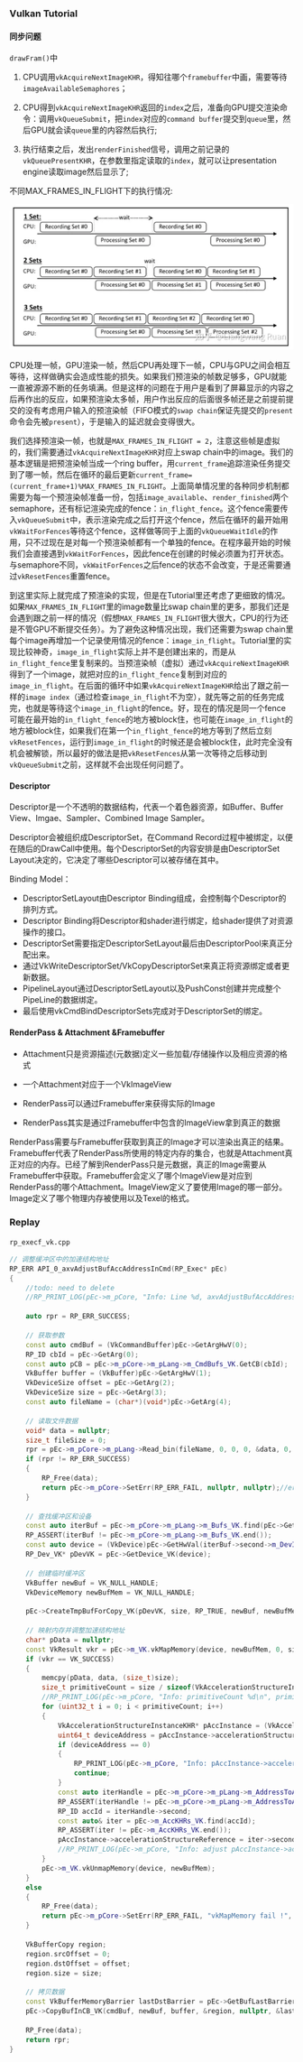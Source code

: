### Vulkan Tutorial

#### 同步问题

`drawFram()`中

1. CPU调用`vkAcquireNextImageKHR`，得知往哪个`framebuffer`中画，需要等待`imageAvailableSemaphores`；

2. CPU得到`vkAcquireNextImageKHR`返回的`index`之后，准备向GPU提交渲染命令：调用`vkQueueSubmit`，把`index`对应的`command buffer`提交到`queue`里，然后GPU就会读`queue`里的内容然后执行;

3. 执行结束之后，发出`renderFinished`信号，调用之前记录的`vkQueuePresentKHR`，在参数里指定读取的`index`，就可以让presentation engine读取image然后显示了;

不同MAX_FRAMES_IN_FLIGHT下的执行情况:

![](.\assets\Snipaste_2024-09-06_11-31-55.png)

CPU处理一帧，GPU渲染一帧，然后CPU再处理下一帧，CPU与GPU之间会相互等待，这样做确实会造成性能的损失。如果我们预渲染的帧数足够多，GPU就能一直被源源不断的任务填满。但是这样的问题在于用户是看到了屏幕显示的内容之后再作出的反应，如果预渲染太多帧，用户作出反应的后面很多帧还是之前提前提交的没有考虑用户输入的预渲染帧（FIFO模式的`swap chain`保证先提交的`present`命令会先被`present`），于是输入的延迟就会变得很大。

我们选择预渲染一帧，也就是`MAX_FRAMES_IN_FLIGHT = 2`，注意这些帧是虚拟的，我们需要通过`vkAcquireNextImageKHR`对应上swap chain中的image。我们的基本逻辑是把预渲染帧当成一个ring buffer，用`current_frame`追踪渲染任务提交到了哪一帧，然后在循环的最后更新`current_frame=(current_frame+1)%MAX_FRAMES_IN_FLIGHT`。上面简单情况里的各种同步机制都需要为每一个预渲染帧准备一份，包括`image_available`、`render_finished`两个semaphore，还有标记渲染完成的fence：`in_flight_fence`。这个fence需要传入`vkQueueSubmit`中，表示渲染完成之后打开这个fence，然后在循环的最开始用`vkWaitForFences`等待这个fence，这样做等同于上面的`vkQueueWaitIdle`的作用，只不过现在是对每一个预渲染帧都有一个单独的fence。在程序最开始的时候我们会直接遇到`vkWaitForFences`，因此fence在创建的时候必须置为打开状态。与semaphore不同，`vkWaitForFences`之后fence的状态不会改变，于是还需要通过`vkResetFences`重置fence。

到这里实际上就完成了预渲染的实现，但是在Tutorial里还考虑了更细致的情况。如果`MAX_FRAMES_IN_FLIGHT`里的image数量比swap chain里的更多，那我们还是会遇到跟之前一样的情况（假想`MAX_FRAMES_IN_FLIGHT`很大很大，CPU的行为还是不管GPU不断提交任务）。为了避免这种情况出现，我们还需要为swap chain里每个image再增加一个记录使用情况的fence：`image_in_flight`。Tutorial里的实现比较神奇，`image_in_flight`实际上并不是创建出来的，而是从`in_flight_fence`里复制来的。当预渲染帧（虚拟）通过`vkAcquireNextImageKHR`得到了一个image，就把对应的`in_flight_fence`复制到对应的`image_in_flight`。在后面的循环中如果`vkAcquireNextImageKHR`给出了跟之前一样的`image index`（通过检查`image_in_flight`不为空），就先等之前的任务完成完，也就是等待这个`image_in_flight`的fence。好，现在的情况是同一个fence可能在最开始的`in_flight_fence`的地方被block住，也可能在`image_in_flight`的地方被block住，如果我们在第一个`in_flight_fence`的地方等到了然后立刻`vkResetFences`，运行到`image_in_flight`的时候还是会被block住，此时完全没有机会被解锁，所以最好的做法是把`vkResetFences`从第一次等待之后移动到`vkQueueSubmit`之前，这样就不会出现任何问题了。

#### Descriptor

Descriptor是一个不透明的数据结构，代表一个着色器资源，如Buffer、Buffer View、Imgae、Sampler、Combined Image Sampler。

Descriptor会被组织成DescriptorSet，在Command Record过程中被绑定，以便在随后的DrawCall中使用。每个DescriptorSet的内容安排是由DescriptorSet Layout决定的，它决定了哪些Descriptor可以被存储在其中。

Binding Model：

- DescriptorSetLayout由Descriptor Binding组成，会控制每个Descriptor的排列方式。
- Descriptor Binding将Descriptor和shader进行绑定，给shader提供了对资源操作的接口。
- DescriptorSet需要指定DescriptorSetLayout最后由DescriptorPool来真正分配出来。
- 通过VkWriteDescriptorSet/VkCopyDescriptorSet来真正将资源绑定或者更新数据。
- PipelineLayout通过DescriptorSetLayout以及PushConst创建并完成整个PipeLine的数据绑定。
- 最后使用vkCmdBindDescriptorSets完成对于DescriptorSet的绑定。

#### RenderPass & Attachment &Framebuffer

- Attachment只是资源描述(元数据)定义一些加载/存储操作以及相应资源的格式

- 一个Attachment对应于一个VkImageView

- RenderPass可以通过Framebuffer来获得实际的Image

- RenderPass其实是通过Framebuffer中包含的ImageView拿到真正的数据

RenderPass需要与Framebuffer获取到真正的Image才可以渲染出真正的结果。Framebuffer代表了RenderPass所使用的特定内存的集合，也就是Attachment真正对应的内存。已经了解到RenderPass只是元数据，真正的Image需要从Framebuffer中获取。Framebuffer会定义了哪个ImageView是对应到RenderPass的哪个Attachment。ImageView定义了要使用Image的哪一部分。Image定义了哪个物理内存被使用以及Texel的格式。

### Replay

`rp_execf_vk.cpp`

```cpp
// 调整缓冲区中的加速结构地址
RP_ERR API_0_axvAdjustBufAccAddressInCmd(RP_Exec* pEc)
{
    //todo: need to delete
    //RP_PRINT_LOG(pEc->m_pCore, "Info: Line %d, axvAdjustBufAccAddressInCmd\n", pEc->m_pCore->m_pLang->GetLineIdx());

    auto rpr = RP_ERR_SUCCESS;

    // 获取参数
    const auto cmdBuf = (VkCommandBuffer)pEc->GetArgHwV(0);
    RP_ID cbId = pEc->GetArg(0);
    const auto pCB = pEc->m_pCore->m_pLang->m_CmdBufs_VK.GetCB(cbId);
    VkBuffer buffer = (VkBuffer)pEc->GetArgHwV(1);
    VkDeviceSize offset = pEc->GetArg(2);
    VkDeviceSize size = pEc->GetArg(3);
    const auto fileName = (char*)(void*)pEc->GetArg(4);

    // 读取文件数据
    void* data = nullptr;
    size_t fileSize = 0;
    rpr = pEc->m_pCore->m_pLang->Read_bin(fileName, 0, 0, 0, &data, 0, 0, &fileSize);
    if (rpr != RP_ERR_SUCCESS)
    {
        RP_Free(data);
        return pEc->m_pCore->SetErr(RP_ERR_FAIL, nullptr, nullptr);//err code must be RP_ERR_FAIL, but keep errMsg & errLoc from Read_bin;
    }

    // 查找缓冲区和设备
    const auto iterBuf = pEc->m_pCore->m_pLang->m_Bufs_VK.find(pEc->GetArg(1));
    RP_ASSERT(iterBuf != pEc->m_pCore->m_pLang->m_Bufs_VK.end());
    const auto device = (VkDevice)pEc->GetHwVal(iterBuf->second->m_DevId);
    RP_Dev_VK* pDevVK = pEc->GetDevice_VK(device);

    // 创建临时缓冲区
    VkBuffer newBuf = VK_NULL_HANDLE;
    VkDeviceMemory newBufMem = VK_NULL_HANDLE;

    pEc->CreateTmpBufForCopy_VK(pDevVK, size, RP_TRUE, newBuf, newBufMem);

    // 映射内存并调整加速结构地址
    char* pData = nullptr;
    const VkResult vkr = pEc->m_VK.vkMapMemory(device, newBufMem, 0, size, 0, (void**)&pData);
    if (vkr == VK_SUCCESS)
    {
        memcpy(pData, data, (size_t)size);
        size_t primitiveCount = size / sizeof(VkAccelerationStructureInstanceKHR);
        //RP_PRINT_LOG(pEc->m_pCore, "Info: primitiveCount %d\n", primitiveCount);
        for (uint32_t i = 0; i < primitiveCount; i++)
        {
            VkAccelerationStructureInstanceKHR* pAccInstance = (VkAccelerationStructureInstanceKHR*)pData + i;
            uint64_t deviceAddress = pAccInstance->accelerationStructureReference;
            if (deviceAddress == 0)
            {
                RP_PRINT_LOG(pEc->m_pCore, "Info: pAccInstance->accelerationStructureReference is 0\n");
                continue;
            }
            const auto iterHandle = pEc->m_pCore->m_pLang->m_AddressToAccKHR_VK.find(deviceAddress);
            RP_ASSERT(iterHandle != pEc->m_pCore->m_pLang->m_AddressToAccKHR_VK.end());
            RP_ID accId = iterHandle->second;
            const auto& iter = pEc->m_AccKHRs_VK.find(accId);
            RP_ASSERT(iter != pEc->m_AccKHRs_VK.end());
            pAccInstance->accelerationStructureReference = iter->second.m_AccKHRAddress;
            //RP_PRINT_LOG(pEc->m_pCore, "Info: adjust pAccInstance->accelerationStructureReference from 0x%llx to 0x%llx\n", deviceAddress, pAccInstance->accelerationStructureReference);
        }
        pEc->m_VK.vkUnmapMemory(device, newBufMem);
    }
    else
    {
        RP_Free(data);
        return pEc->m_pCore->SetErr(RP_ERR_FAIL, "vkMapMemory fail !", __FUNCTION__);
    }

    VkBufferCopy region;
    region.srcOffset = 0;
    region.dstOffset = offset;
    region.size = size;

    // 拷贝数据
    const VkBufferMemoryBarrier lastDstBarrier = pEc->GetBufLastBarrier_VK(RP_INVALID_ID, pEc->GetArg(1));
    pEc->CopyBufInCB_VK(cmdBuf, newBuf, buffer, &region, nullptr, &lastDstBarrier);

    RP_Free(data);
    return rpr;
}
```

